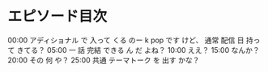 # エピソード目次

00:00  アディショナル で 入って くる のー k pop です けど、 通常 配信 日 持って きてる？
05:00  一 話 完結 できる ん だ よね？
10:00  ええ？
15:00  なんか？
20:00  その 何 や？
25:00  共通 テーマトーク を 出す かな？